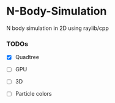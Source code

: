 # N-Body-Simulation
N body simulation in 2D using raylib/cpp


### TODOs

- [x] Quadtree
- [ ] GPU
- [ ] 3D

- [ ] Particle colors
